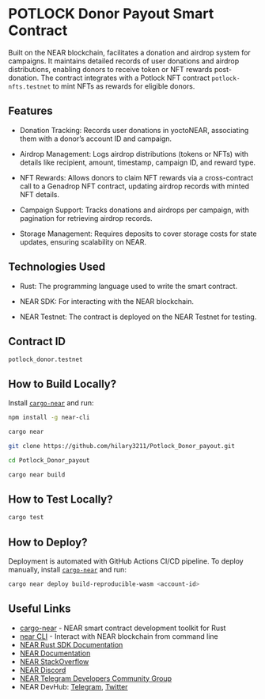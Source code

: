 #  POTLOCK Donor Payout  Smart Contract

Built on the NEAR blockchain, facilitates a donation and airdrop system for campaigns. It maintains detailed records of user donations and airdrop distributions, enabling donors to receive token or NFT rewards post-donation. The contract integrates with a Potlock NFT contract ```potlock-nfts.testnet``` to mint NFTs as rewards for eligible donors.


## Features
- Donation Tracking: Records user donations in yoctoNEAR, associating them with a donor’s account ID and campaign.

- Airdrop Management: Logs airdrop distributions (tokens or NFTs) with details like recipient, amount, timestamp, campaign ID, and reward type.

- NFT Rewards: Allows donors to claim NFT rewards via a cross-contract call to a Genadrop NFT contract, updating airdrop records with minted NFT details.

- Campaign Support: Tracks donations and airdrops per campaign, with pagination for retrieving airdrop records.

- Storage Management: Requires deposits to cover storage costs for state updates, ensuring scalability on NEAR.



## Technologies Used
- Rust: The programming language used to write the smart contract.

- NEAR SDK: For interacting with the NEAR blockchain.

- NEAR Testnet: The contract is deployed on the NEAR Testnet for testing.


## Contract ID
```
potlock_donor.testnet
```


## How to Build Locally?

Install [`cargo-near`](https://github.com/near/cargo-near) and run:

```bash
npm install -g near-cli
```

```bash
cargo near
```

```bash
git clone https://github.com/hilary3211/Potlock_Donor_payout.git
```

```bash
cd Potlock_Donor_payout
```

```bash
cargo near build
```

## How to Test Locally?

```bash
cargo test
```


## How to Deploy?

Deployment is automated with GitHub Actions CI/CD pipeline.
To deploy manually, install [`cargo-near`](https://github.com/near/cargo-near) and run:

```bash
cargo near deploy build-reproducible-wasm <account-id>
```

## Useful Links

- [cargo-near](https://github.com/near/cargo-near) - NEAR smart contract development toolkit for Rust
- [near CLI](https://near.cli.rs) - Interact with NEAR blockchain from command line
- [NEAR Rust SDK Documentation](https://docs.near.org/sdk/rust/introduction)
- [NEAR Documentation](https://docs.near.org)
- [NEAR StackOverflow](https://stackoverflow.com/questions/tagged/nearprotocol)
- [NEAR Discord](https://near.chat)
- [NEAR Telegram Developers Community Group](https://t.me/neardev)
- NEAR DevHub: [Telegram](https://t.me/neardevhub), [Twitter](https://twitter.com/neardevhub)

